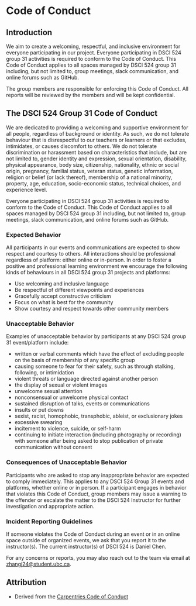 # Code of Conduct

## Introduction
We aim to create a welcoming, respectful, and inclusive environment for everyone participating in our project. Everyone participating in DSCI 524 group 31 activities is required to conform to the Code of Conduct. This Code of Conduct applies to all spaces managed by DSCI 524 group 31 including, but not limited to, group meetings, slack communication, and online forums such as GitHub.

The group members are responsible for enforcing this Code of Conduct. All reports will be reviewed by the members and will be kept confidential.

## The DSCI 524 Group 31 Code of Conduct
We are dedicated to providing a welcoming and supportive environment for all people, regardless of background or identity. As such, we do not tolerate behaviour that is disrespectful to our teachers or learners or that excludes, intimidates, or causes discomfort to others. We do not tolerate discrimination or harassment based on characteristics that include, but are not limited to, gender identity and expression, sexual orientation, disability, physical appearance, body size, citizenship, nationality, ethnic or social origin, pregnancy, familial status, veteran status, genetic information, religion or belief (or lack thereof), membership of a national minority, property, age, education, socio-economic status, technical choices, and experience level.

Everyone participating in DSCI 524 group 31 activities is required to conform to the Code of Conduct. This Code of Conduct applies to all spaces managed by DSCI 524 group 31 including, but not limited to, group meetings, slack communication, and online forums such as GitHub. 

### Expected Behavior

All participants in our events and communications are expected to show respect and courtesy to others. All interactions should be professional regardless of platform: either online or in-person. In order to foster a positive and professional learning environment we encourage the following kinds of behaviours in all DSCI 524 group 31 projects and platforms:

- Use welcoming and inclusive language
- Be respectful of different viewpoints and experiences
- Gracefully accept constructive criticism
- Focus on what is best for the community
- Show courtesy and respect towards other community members

### Unacceptable Behavior

Examples of unacceptable behavior by participants at any DSCI 524 group 31 event/platform include:

- written or verbal comments which have the effect of excluding people on the basis of membership of any specific group
- causing someone to fear for their safety, such as through stalking, following, or intimidation
- violent threats or language directed against another person
- the display of sexual or violent images
- unwelcome sexual attention
- nonconsensual or unwelcome physical contact
- sustained disruption of talks, events or communications
- insults or put downs
- sexist, racist, homophobic, transphobic, ableist, or exclusionary jokes
- excessive swearing
- incitement to violence, suicide, or self-harm
- continuing to initiate interaction (including photography or recording) with someone after being asked to stop publication of private communication without consent

### Consequences of Unacceptable Behavior

Participants who are asked to stop any inappropriate behavior are expected to comply immediately. This applies to any DSCI 524 Group 31 events and platforms, whether online or in person. If a participant engages in behavior that violates this Code of Conduct, group members may issue a warning to the offender or escalate the matter to the DSCI 524 Instructor for further investigation and appropriate action.

### Incident Reporting Guidelines
If someone violates the Code of Conduct during an event or in an online space outside of organized events, we ask that you report it to the instructor(s). The current instructor(s) of DSCI 524 is Daniel Chen.

For any concerns or reports, you may also reach out to the team via email at zhangj24@student.ubc.ca.

## Attribution 
- Derived from the [Carpentries Code of Conduct](https://docs.carpentries.org/topic_folders/policies/code-of-conduct.html)